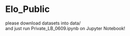 # Elo_Public
please download datasets into data/  
and just run Private_LB_0609.ipynb on Jupyter Notebook!  
